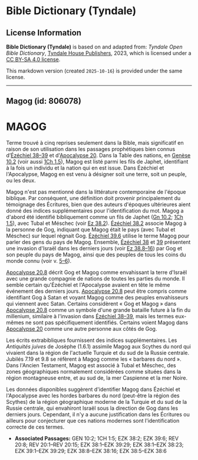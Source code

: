 # Bible Dictionary (Tyndale)

## License Information

**Bible Dictionary (Tyndale)** is based on and adapted from: _Tyndale Open Bible Dictionary_, [Tyndale House Publishers](https://tyndaleopenresources.com/), 2023, which is licensed under a [CC BY-SA 4.0 license](https://creativecommons.org/licenses/by-sa/4.0/legalcode.en).

This markdown version (created `2025-10-16`) is provided under the same license.



--------------------------------

## Magog (id: 806078)

MAGOG
=====

Terme trouvé à cinq reprises seulement dans la Bible, mais significatif en raison de son utilisation dans les passages prophétiques bien connus d’[Ézéchiel 38–39](https://ref.ly/Ezek38:1-Ezek39:29) et d'[Apocalypse 20](https://ref.ly/Rev20:1-Rev20:15). Dans la Table des nations, en [Genèse 10\.2](https://ref.ly/Gen10:2) (voir aussi [1Ch 1\.5](https://ref.ly/1Chr1:5)), Magog est listé parmi les fils de Japhet, identifiant à la fois un individu et la nation qui en est issue. Dans Ézéchiel et l'Apocalypse, Magog en est venu à désigner soit une terre, soit un peuple, ou les deux.

Magog n'est pas mentionné dans la littérature contemporaine de l'époque biblique. Par conséquent, une définition doit provenir principalement du témoignage des Écritures, bien que des auteurs d'époques ultérieures aient donné des indices supplémentaires pour l'identification du mot. Magog a d'abord été identifié bibliquement comme un fils de Japhet ([Gn 10\.2](https://ref.ly/Gen10:2); [1Ch 1\.5](https://ref.ly/1Chr1:5)), avec Tubal et Méschec (voir [Ez 38\.2](https://ref.ly/Ezek38:2)). [Ézéchiel 38\.2](https://ref.ly/Ezek38:2) associe Magog à la personne de Gog, indiquant que Magog était le pays (avec Tubal et Méschec) sur lequel régnait Gog. [Ézéchiel 39\.6](https://ref.ly/Ezek39:6) utilise le terme Magog pour parler des gens du pays de Magog. Ensemble, [Ézéchiel 38](https://ref.ly/Ezek38:1-Ezek38:23) et [39](https://ref.ly/Ezek39:1-Ezek39:29) présentent une invasion d'Israël dans les derniers jours (voir [Ez 38\.8–16](https://ref.ly/Ezek38:8-Ezek38:16)) par Gog et son peuple du pays de Magog, ainsi que des peuples de tous les coins du monde connu (voir v. [5–6](https://ref.ly/Ezek38:5-Ezek38:6)).

[Apocalypse 20\.8](https://ref.ly/Rev20:8) décrit Gog et Magog comme envahissant la terre d'Israël avec une grande compagnie de nations de toutes les parties du monde. Il semble certain qu'Ézéchiel et l'Apocalypse avaient en tête le même événement des derniers jours. [Apocalypse 20\.8](https://ref.ly/Rev20:8) peut être compris comme identifiant Gog à Satan et voyant Magog comme des peuples envahisseurs qui viennent avec Satan. Certains considèrent « Gog et Magog » dans [Apocalypse 20\.8](https://ref.ly/Rev20:8) comme un symbole d'une grande bataille future à la fin du millenium, similaire à l'invasion dans [Ézéchiel 38–39](https://ref.ly/Ezek38:1-Ezek39:29), mais les termes eux\-mêmes ne sont pas spécifiquement identifiés. Certains voient Magog dans [Apocalypse 20](https://ref.ly/Rev20:1-Rev20:15) comme une autre personne aux côtés de Gog.

Les écrits extrabibliques fournissent des indices supplémentaires. Les *Antiquités juives* de Josèphe (1\.6\.1\) assimile Magog aux Scythes du nord qui vivaient dans la région de l'actuelle Turquie et du sud de la Russie centrale. Jubilés 7\.19 et 9\.8 se réfèrent à Magog comme les « barbares du nord ». Dans l'Ancien Testament, Magog est associé à Tubal et Méschec, des zones géographiques normalement considérées comme situées dans la région montagneuse entre, et au sud de, la mer Caspienne et la mer Noire.

Les données disponibles suggèrent d'identifier Magog dans Ézéchiel et l'Apocalypse avec les hordes barbares du nord (peut\-être la région des Scythes) de la région géographique moderne de la Turquie et du sud de la Russie centrale, qui envahiront Israël sous la direction de Gog dans les derniers jours. Cependant, il n'y a aucune justification dans les Écritures ou ailleurs pour conjecturer que ces nations modernes sont l'identification correcte de ces termes.

* **Associated Passages:** GEN 10:2; 1CH 1:5; EZK 38:2; EZK 39:6; REV 20:8; REV 20:1–REV 20:15; EZK 38:1–EZK 39:29; EZK 38:1–EZK 38:23; EZK 39:1–EZK 39:29; EZK 38:8–EZK 38:16; EZK 38:5–EZK 38:6

